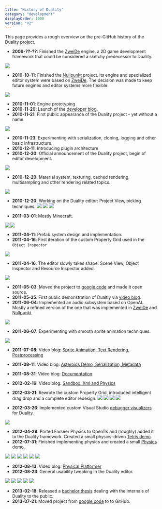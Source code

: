 ```yaml
---
title: "History of Duality"
category: "development"
displayOrder: 1000
version: "v2"
---
```


This page provides a rough overview on the pre-GitHub history of the Duality project.

  * **2009-??-??**: Finished the [ZweiDe](http://zweide.adamslair.de) engine, a 2D game development framework that could be considered a sketchy predecessor to Duality.

  ![](../img/ProjectVersionHistory/ZweiDePreview.jpg)

  * **2010-10-11**: Finished the [Nullpunkt](http://www.indiedb.com/games/nullpunkt-point-zero) project. Its engine and specialized editor system were based on [ZweiDe](http://zweide.adamslair.de). The decision was made to keep future engines and editor systems more flexible.
  
  ![](../img/ProjectVersionHistory/Nullpunkt.jpg)

  * **2010-11-01**: Engine prototyping
  * **2010-11-20**: Launch of the [developer blog](http://blog.adamslair.de).
  * **2010-11-21**: First public appearance of the Duality project - yet without a name.
  
  ![](../img/ProjectVersionHistory/Duality1.jpg)
 
  * **2010-11-23**: Experimenting with serialization, cloning, logging and other basic infrastructure.
  * **2010-12-11**: Introducing plugin architecture
  * **2010-12-20**: Official announcement of the Duality project, begin of editor development.
  
  ![](../img/ProjectVersionHistory/Duality2.jpg)

  * **2010-12-20**: Material system, texturing, cached rendering, multisampling and other rendering related topics.
  
  ![](../img/ProjectVersionHistory/Duality3.jpg)

  * **2010-12-20**: Working on the Duality editor: Project View, picking techniques. 
  ![](../img/ProjectVersionHistory/Duality4.jpg)
  ![](../img/ProjectVersionHistory/Duality5.jpg)
  ![](../img/ProjectVersionHistory/Duality6.jpg)

  * **2011-03-01**: Mostly Minecraft.
  
  ![](../img/ProjectVersionHistory/Minecraft.jpg)![](../img/ProjectVersionHistory/Minecraft2.jpg)

  * **2011-04-11**: Prefab system design and implementation.
  * **2011-04-16**: First iteration of the custom Property Grid used in the `Object Inspector`
  
  ![](../img/ProjectVersionHistory/PropertyGrid.jpg)

  * **2011-04-16**: The editor slowly takes shape: Scene View, Object Inspector and Resource Inspector added.
  
  ![](../img/ProjectVersionHistory/Duality7.jpg)

  * **2011-05-03**: Moved the project to [google code](https://code.google.com/archive/p/duality/) and made it open source.
  * **2011-05-25**: First public demonstration of Dualtiy via [video blog](http://www.youtube.com/watch?v=g3FmwBSEy-U).
  * **2011-06-04**: Implemented an audio subsystem based on OpenAL. Mostly a refined version of the one that was implemented in [ZweiDe](http://zweide.adamslair.de) and [Nullpunkt]([http://www.indiedb.com/games/nullpunkt-point-zero).
  
  ![](../img/ProjectVersionHistory/Duality8.jpg)

  * **2011-06-07**: Experimenting with smooth sprite animation techniques.
  
  ![](../img/ProjectVersionHistory/Duality9.jpg)

  * **2011-07-08**: Video blog: [Sprite Animation, Text Rendering, Postprocessing](http://www.youtube.com/watch?v=UVLaQoIW7D8)
  * **2011-08-11**: Video blog: [Asteroids Demo, Serialization, Metadata](http://www.youtube.com/watch?v=evF-jln3jFY)
  * **2011-08-31**: Video blog: [Documentation](http://www.youtube.com/watch?v=5b7oQXf1iQ4)
  * **2012-02-16**: Video blog: [Sandbox, Xml and Physics](http://www.youtube.com/watch?v=QzdCjVX7lVY)
  * **2012-03-21**: Rewrote the custom Property Grid, introduced intelligent drag drop and a complete editor redesign.
  ![](../img/ProjectVersionHistory/Duality10.jpg)
  ![](../img/ProjectVersionHistory/Duality11.jpg)
  ![](../img/ProjectVersionHistory/Duality12.jpg)
  ![](../img/ProjectVersionHistory/Duality13.jpg)

  * **2012-03-26**: Implemented custom Visual Studio [debugger visualizers](http://www.adamslair.de/blog/?p=616) for Duality.
  
  ![](../img/ProjectVersionHistory/DebugVisualizer.jpg)

  * **2012-04-29**: Ported Farseer Physics to OpenTK and (roughly) added it to the Duality framework. Created a small physics-driven [Tetris demo](https://duality.googlecode.com/svn/trunk/Other/TechDemos/Packages/Tetris.zip).
  * **2012-07-31**: Finished implementing physics and created a small [Physics demo](https://duality.googlecode.com/svn/trunk/Other/TechDemos/Packages/Physics.zip).

  ![](../img/ProjectVersionHistory/Duality14.png)
  ![](../img/ProjectVersionHistory/Duality15.png)
  ![](../img/ProjectVersionHistory/Duality16.png)
  ![](../img/ProjectVersionHistory/Duality17.png)
  ![](../img/ProjectVersionHistory/Duality18.png)
  ![](../img/ProjectVersionHistory/Duality19.png)

  * **2012-08-13**: Video blog: [Physical Platformer](http://www.youtube.com/watch?v=3rAB2GRJfcc)
  * **2012-08-23**: General usability tweaking in the Duality editor.

  ![](../img/ProjectVersionHistory/Duality20.jpg)
  ![](../img/ProjectVersionHistory/Duality21.jpg)
  ![](../img/ProjectVersionHistory/Duality22.jpg)
  ![](../img/ProjectVersionHistory/Duality23.jpg)
  ![](../img/ProjectVersionHistory/Duality24.jpg)

  * **2013-02-18**: Released a [bachelor thesis](http://bachelorthesis.adamslair.net/) dealing with the internals of Duality to the public.
  * **2013-07-21**: Moved project from [google code](https://code.google.com/p/duality/) to to GitHub.